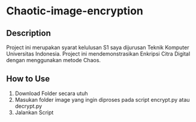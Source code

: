 # Chaotic-image-encryption

## Description

Project ini merupakan syarat kelulusan S1 saya dijurusan Teknik Komputer Universitas Indonesia.
Project ini mendemonstrasikan Enkripsi Citra Digital dengan menggunakan metode Chaos.

## How to Use

1. Download Folder secara utuh
2. Masukan folder image yang ingin diproses pada script encrypt.py atau decrypt.py
3. Jalankan Script
